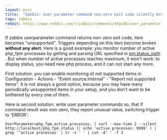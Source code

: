 ```yaml
---
layout: post
title:  "Zabbix: user parameter command non-zero exit code silently breaks triggers"
tags: zabbix
reddit: https://www.reddit.com/r/zabbix/comments/4tgnd8/user_parameter_command_nonzero_exit_code_silently/
---
```


If zabbix userparameter command returns non-zero exit code, item becomes "unsupported". Triggers depending on this item become broken **without any alert**. Here is a good example: you monitor number of active php_fpm processes by getting and parsing URL specified in [pm.status_path](http://php.net/manual/en/install.fpm.configuration.php) . But when number of active processes reaches maximum, it won't work: to display status, you need new php process, and it can not start any more.

First solution: you can enable monitoring of not supported items in Configuration - Actions - "Event source:internal" - "Report not supported items". It is not always a good option, because you may have many periodically unsupported items in your setup, and you don't want to be bothered by every one of them.

Here is second solution: write user parameter commands so, that if command result was non-zero, they report unusual value, switching trigger to 'ERROR':

```config
UserParameter=php_fpm.active_processes, ( curl --max-time 2 --silent http://localhost/php_fpm_status || echo 'active processes: 9999' ) | grep '^active processes' | tr -s ' ' | cut -d' ' -f 3
```

